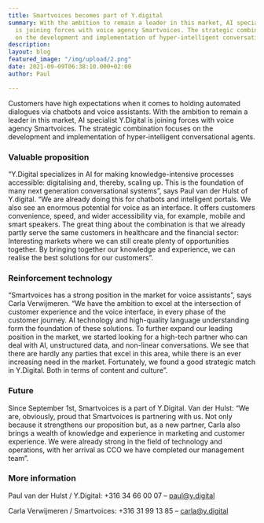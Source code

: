 ```yaml
---
title: Smartvoices becomes part of Y.digital
summary: With the ambition to remain a leader in this market, AI specialist Y.digital
  is joining forces with voice agency Smartvoices. The strategic combination focuses
  on the development and implementation of hyper-intelligent conversational agents.
description: 
layout: blog
featured_image: "/img/upload/2.png"
date: 2021-09-09T06:38:10.000+02:00
author: Paul

---
```

Customers have high expectations when it comes to holding automated dialogues via chatbots and voice assistants. With the ambition to remain a leader in this market, AI specialist Y.Digital is joining forces with voice agency Smartvoices. The strategic combination focuses on the development and implementation of hyper-intelligent conversational agents.

### Valuable proposition

“Y.Digital specializes in AI for making knowledge-intensive processes accessible: digitalising and, thereby, scaling up. This is the foundation of many next generation conversational systems”, says Paul van der Hulst of Y.digital. “We are already doing this for chatbots and intelligent portals. We also see an enormous potential for voice as an interface. It offers customers convenience, speed, and wider accessibility via, for example, mobile and smart speakers. The great thing about the combination is that we already partly serve the same customers in healthcare and the financial sector: Interesting markets where we can still create plenty of opportunities together. By bringing together our knowledge and experience, we can realise the best solutions for our customers”.

### Reinforcement technology

“Smartvoices has a strong position in the market for voice assistants”, says Carla Verwijmeren. “We have the ambition to excel at the intersection of customer experience and the voice interface, in every phase of the customer journey. AI technology and high-quality language understanding form the foundation of these solutions. To further expand our leading position in the market, we started looking for a high-tech partner who can deal with AI, unstructured data, and non-linear conversations. We see that there are hardly any parties that excel in this area, while there is an ever increasing need in the market. Fortunately, we found a good strategic match in Y.Digital. Both in terms of content and culture”.

### Future

Since September 1st, Smartvoices is a part of Y.Digital. Van der Hulst: “We are, obviously, proud that Smartvoices is partnering with us. Not only because it strengthens our proposition but, as a new partner, Carla also brings a wealth of knowledge and experience in marketing and customer experience. We were already strong in the field of technology and operations, with her arrival as CCO we have completed our management team”.

### More information

Paul van der Hulst / Y.Digital: +316 34 66 00 07 – [paul@y.digital](mailto:paul@y.digital)

Carla Verwijmeren / Smartvoices: +316 31 99 13 85 – [carla@y.digital](mailto:carla@y.digital)